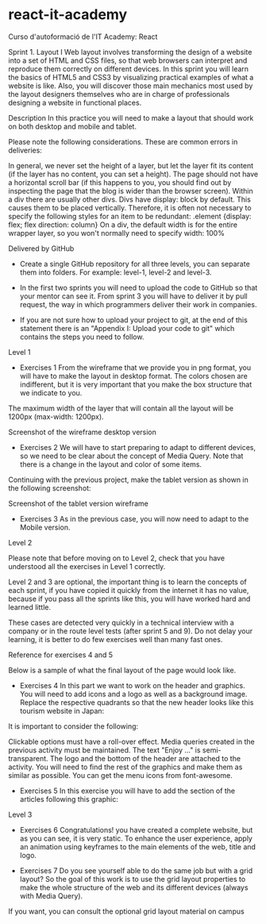 # react-it-academy
Curso d'autoformació de l'IT Academy: React

Sprint 1. Layout I
Web layout involves transforming the design of a website into a set of HTML and CSS files, so that web browsers can interpret and reproduce them correctly on different devices.
In this sprint you will learn the basics of HTML5 and CSS3 by visualizing practical examples of what a website is like. Also, you will discover those main mechanics most used by the layout designers themselves who are in charge of professionals designing a website in functional places.

Description
In this practice you will need to make a layout that should work on both desktop and mobile and tablet.


Please note the following considerations. These are common errors in deliveries:

In general, we never set the height of a layer, but let the layer fit its content (if the layer has no content, you can set a height).
The page should not have a horizontal scroll bar (if this happens to you, you should find out by inspecting the page that the blog is wider than the browser screen).
Within a div there are usually other divs. Divs have display: block by default. This causes them to be placed vertically. Therefore, it is often not necessary to specify the following styles for an item to be redundant:
.element {display: flex; flex direction: column}
On a div, the default width is for the entire wrapper layer, so you won't normally need to specify width: 100%

Delivered by GitHub

- Create a single GitHub repository for all three levels, you can separate them into folders.
For example: level-1, level-2 and level-3.

- In the first two sprints you will need to upload the code to GitHub so that your mentor can see it.
From sprint 3 you will have to deliver it by pull request, the way in which programmers deliver their work in companies.

- If you are not sure how to upload your project to git, at the end of this statement there is an "Appendix I: Upload your code to git" which contains the steps you need to follow.


Level 1
- Exercises 1
From the wireframe that we provide you in png format, you will have to make the layout in desktop format. The colors chosen are indifferent, but it is very important that you make the box structure that we indicate to you.

The maximum width of the layer that will contain all the layout will be 1200px (max-width: 1200px).

Screenshot of the wireframe desktop version

- Exercises 2
We will have to start preparing to adapt to different devices, so we need to be clear about the concept of Media Query. Note that there is a change in the layout and color of some items.

Continuing with the previous project, make the tablet version as shown in the following screenshot:

Screenshot of the tablet version wireframe

- Exercises 3
As in the previous case, you will now need to adapt to the Mobile version.



Level 2

Please note that before moving on to Level 2, check that you have understood all the exercises in Level 1 correctly.

Level 2 and 3 are optional, the important thing is to learn the concepts of each sprint, if you have copied it quickly from the internet it has no value, because if you pass all the sprints like this, you will have worked hard and learned little.

These cases are detected very quickly in a technical interview with a company or in the route level tests (after sprint 5 and 9). Do not delay your learning, it is better to do few exercises well than many fast ones.



Reference for exercises 4 and 5

Below is a sample of what the final layout of the page would look like.


- Exercises 4
In this part we want to work on the header and graphics. You will need to add icons and a logo as well as a background image. Replace the respective quadrants so that the new header looks like this tourism website in Japan:



It is important to consider the following:

Clickable options must have a roll-over effect.
Media queries created in the previous activity must be maintained.
The text "Enjoy ..." is semi-transparent.
The logo and the bottom of the header are attached to the activity. You will need to find the rest of the graphics and make them as similar as possible.
You can get the menu icons from font-awesome.

- Exercises 5
In this exercise you will have to add the section of the articles following this graphic:



Level 3
- Exercises 6
Congratulations! you have created a complete website, but as you can see, it is very static. To enhance the user experience, apply an animation using keyframes to the main elements of the web, title and logo.



- Exercises 7
Do you see yourself able to do the same job but with a grid layout? So the goal of this work is to use the grid layout properties to make the whole structure of the web and its different devices (always with Media Query).

If you want, you can consult the optional grid layout material on campus




